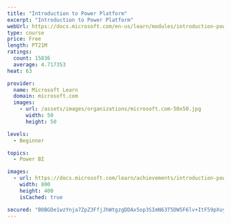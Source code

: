 ```yaml
---
title: "Introduction to Power Platform"
excerpt: "Introduction to Power Platform"
webUrl: https://docs.microsoft.com/en-us/learn/modules/introduction-power-platform/
type: course
price: Free
length: PT21M
ratings:
  count: 15836
  average: 4.717353
heat: 63

provider:
  name: Microsoft Learn
  domain: microsoft.com
  images:
    - url: /assets/images/organizations/microsoft.com-50x50.jpg
      width: 50
      height: 50

levels:
  - Beginner

topics:
  - Power BI

images:
  - url: https://docs.microsoft.com/learn/achievements/introduction-power-platform-social.png
    width: 800
    height: 400
    isCached: true

secured: "B0BGDe1wzYnja7ZpZ3FfjJhWtgzgDDAx5op3SImN63T5DW5F6lv+ItF59pXuy8pyvd1ifj/SxpjcaUV/f0qkdLLCb9fZrHko3liDvWwONfhfAymBCFE0rtiTmurpeJhiXTdnTyNRMyvn3sZpbN8vXpghKL0hLbGIo+h2SMGKWYTjB23nJOkAwTGI3/y3pOxOZp+uzVClS9c0VPFqGqYSDIujKVdVCIFl6q5s8bRO1sOoBy7ApIbMTkH8rPzo4+2br59Q3w/J+NxdZvw8dTukotT1f2djso5Jtoc8lzFYgTrPf6/PP4o0PU1z9DunEGBdL5wjRXaaALDsaVbsaDxVCBGVeDznPbei6ehOf9XYad/9k7UA52W1xM5RzDlYYa6aHkGp8Dlyg1liC+0992ypboYjpkuibkMbcnuhqzyYPZAlZCPe3cwDnmXCffPGtIri;lC5kZC3T3J/B9OBcRwl3bw=="
---
```


